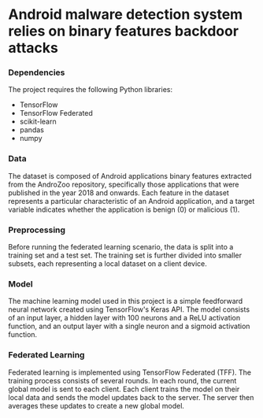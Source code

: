 # Android malware detection system relies on binary features backdoor attacks

### Dependencies
The project requires the following Python libraries:

- TensorFlow
- TensorFlow Federated
- scikit-learn
- pandas
- numpy



### Data
The dataset is composed of Android applications binary features extracted from the AndroZoo repository, specifically those applications that were published in the year 2018 and onwards. Each feature in the dataset represents a particular characteristic of an Android application, and a target variable indicates whether the application is benign (0) or malicious (1).



### Preprocessing
Before running the federated learning scenario, the data is split into a training set and a test set. The training set is further divided into smaller subsets, each representing a local dataset on a client device.

### Model
The machine learning model used in this project is a simple feedforward neural network created using TensorFlow's Keras API. The model consists of an input layer, a hidden layer with 100 neurons and a ReLU activation function, and an output layer with a single neuron and a sigmoid activation function.



### Federated Learning
Federated learning is implemented using TensorFlow Federated (TFF). The training process consists of several rounds. In each round, the current global model is sent to each client. Each client trains the model on their local data and sends the model updates back to the server. The server then averages these updates to create a new global model.
